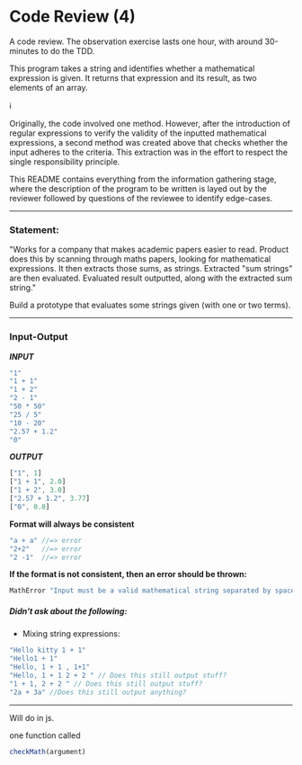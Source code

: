 # Code Review (4)

A code review.
The observation exercise lasts one hour,
with around 30-minutes to do the TDD.

This program takes a string and identifies whether a mathematical expression
is given. It returns that expression and its result, as two elements of an
array.

:information_source:

Originally, the code involved one method. However, after the
introduction of regular expressions to verify the validity of the
inputted mathematical expressions, a second method was created above
that checks whether the input adheres to the criteria.
This extraction was in the effort to respect the single responsibility principle.

This README contains everything from the information gathering stage,
where the description of the program to be written is layed out by the
reviewer followed by questions of the reviewee to identify edge-cases.

---
### Statement:

"Works for a company that makes academic papers easier to read.
Product does this by scanning through maths papers,
looking for mathematical expressions.
It then extracts those sums, as strings.
Extracted "sum strings" are then evaluated.
Evaluated result outputted,
along with the extracted sum string."

Build a prototype that evaluates some strings given (with one or two terms).

---
### Input-Output


**_INPUT_**
```js
"1"
"1 + 1"
"1 + 2"
"2 - 1"
"50 * 50"
"25 / 5"
"10 - 20"
"2.57 + 1.2"
"0"
```

**_OUTPUT_**
```js
["1", 1]
["1 + 1", 2.0]
["1 + 2", 3.0]
["2.57 + 1.2", 3.77]
["0", 0.0]
```


**Format will always be consistent**
```js
"a + a" //=> error
"2+2"   //=> error
"2 -1"  //=> error
```
**If the format is not consistent, then an error should be thrown:**

```js
MathError "Input must be a valid mathematical string separated by spaces"
```

##### Didn't ask about the following:

* Mixing string expressions:

```js
"Hello kitty 1 + 1"
"Hello1 + 1"
"Hello, 1 + 1 , 1+1"
"Hello, 1 + 1 2 + 2 " // Does this still output stuff?
"1 + 1, 2 + 2 " // Does this still output stuff?
"2a + 3a" //Does this still output anything?
```

---

Will do in js.

one function
called
```js
checkMath(argument)
```

